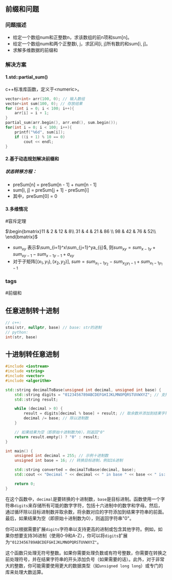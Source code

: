 ## 前缀和问题
### 问题描述
- 给定一个数组num和正整数n，求该数组的前n项和sum[n]。
- 给定一个数组num和两个正整数i, j，求区间[i, j]所有数的和sum[i, j]。
- 求解多维数据的前缀和
### 解决方案
#### 1.std::partial_sum()
c++标准库函数，定义于\<numeric>。

``` cpp
vector<int> arr(100, 0); // 输入数组
vector<int sum(100, 0); // 存放结果
for (int i = 0; i < 100; i++){
	arr[i] = i + 1;
}
partial_sum(arr.begin(), arr.end(), sum.begin());
for(int i = 0; i < 100; i++){
	printf("%6d", sum[i]);
	if ((i + 1) % 10 == 0)
		cout << endl;
}
```
#### 2.基于动态规划解决前缀和
##### 状态转移方程：
- preSum[n] = preSum[n - 1] + num[n - 1]
- sum[i, j] = preSum[j + 1] - preSum[i]
- 其中，preSum[0] = 0

#### 3.多维情况 
#容斥定理

$\begin{bmatrix}11 & 2 & 12 & 8\\ 31 & 4 & 21 & 86 \\ 98 & 42 & 76 & 52\\ \end{bmatrix}$
- $sum_{xy}$ 表示$\sum_{i=1}^x\sum_{j=1}^ya_{ij}$, 则$sum_{xy}=sum_{x-1y}+sum_{xy-1}-sum_{x-1y-1}+a_{xy}$
- 对于子矩阵$[(x_1,y_1),(x_2,y_2)]$, $sum=sum_{x_1-1y_2}-sum_{x_2y_1-1}+sum_{x_1-1y_1-1}$
### tags
#前缀和

## 任意进制转十进制
``` cpp
// c++:
stoi(str, nullptr, base) // base: str的进制
// python:
int(str, base)
```

## 十进制转任意进制

```cpp
#include <iostream>
#include <string>
#include <vector>
#include <algorithm>

std::string decimalToBase(unsigned int decimal, unsigned int base) {
    std::string digits = "0123456789ABCDEFGHIJKLMNOPQRSTUVWXYZ"; // 支持的字符集，可以根据需要扩展
    std::string result;

    while (decimal > 0) {
        result = digits[decimal % base] + result; // 取余数并添加到结果字符串的前面
        decimal /= base; // 除以进制数
    }

    // 如果结果为空（即原始十进制数为0），则返回"0"
    return result.empty() ? "0" : result;
}

int main() {
    unsigned int decimal = 255; // 示例十进制数
    unsigned int base = 16; // 转换目标进制，例如16进制

    std::string converted = decimalToBase(decimal, base);
    std::cout << "Decimal " << decimal << " in base " << base << " is: " << converted << std::endl;

    return 0;
}
```

在这个函数中，`decimal`是要转换的十进制数，`base`是目标进制。函数使用一个字符串`digits`来存储所有可能的数字字符，包括十六进制中的数字和字母。然后，通过循环除以目标进制数并取余数，将余数对应的字符添加到结果字符串的前面。最后，如果结果为空（即原始十进制数为0），则返回字符串"0"。

你可以根据需要扩展`digits`字符串以支持更高的进制或包含其他字符。例如，如果你想要支持36进制（使用0-9和A-Z），你可以将`digits`扩展为`"0123456789ABCDEFGHIJKLMNOPQRSTUVWXYZ"`。

这个函数只处理无符号整数。如果你需要处理负数或有符号整数，你需要在转换之前处理符号，并在结果字符串的开头添加负号（如果需要的话）。此外，对于非常大的整数，你可能需要使用更大的数据类型（如`unsigned long long`）或专门的库来处理大数运算。